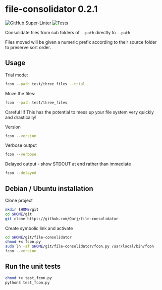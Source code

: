 # file-consolidator 0.2.1

[![GitHub Super-Linter](https://github.com/Qarj/file-consolidator/workflows/Lint%20Code%20Base/badge.svg)](https://github.com/marketplace/actions/super-linter)
![Tests](https://github.com/Qarj/file-consolidator/workflows/Tests/badge.svg)

Consolidate files from sub folders of `--path` directly to `--path`

Files moved will be given a numeric prefix according to their source folder
to preserve sort order.

## Usage

Trial mode:

```sh
fcon --path test/three_files --trial
```

Move the files:

```sh
fcon --path test/three_files
```

Careful !!! This has the potential to mess up your file system very quickly and drastically!

Version

```sh
fcon --version
```

Verbose output

```sh
fcon --verbose
```

Delayed output - show STDOUT at end rather than immediate

```sh
fcon --delayed
```

## Debian / Ubuntu installation

Clone project

```sh
mkdir $HOME/git
cd $HOME/git
git clone https://github.com/Qarj/file-consolidator
```

Create symbolic link and activate

```sh
cd $HOME/git/file-consolidator
chmod +x fcon.py
sudo ln -sf $HOME/git/file-consolidator/fcon.py /usr/local/bin/fcon
fcon --version
```

## Run the unit tests

```sh
chmod +x test_fcon.py
python3 test_fcon.py
```
